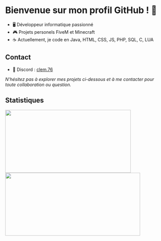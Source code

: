 # Bienvenue sur mon profil GitHub ! 👋

- 🖥️ Développeur informatique passionné
- 🎮 Projets personels FiveM et Minecraft
- ☕ Actuellement, je code en Java, HTML, CSS, JS, PHP, SQL, C, LUA

## Contact
- 💬 Discord : [clem.76](https://discord.com/users/clem.76#0)
<!--- 💼 [Lien vers votre profil LinkedIn ou site web] -->

*N'hésitez pas à explorer mes projets ci-dessous et à me contacter pour toute collaboration ou question.*

## Statistiques
<a href="https://github.com/Daudeuf?tab=overview&from=2004-12-30">
  <img height="200" width="400" align="center" src="https://github-readme-stats.vercel.app/api?username=daudeuf&show_icons=true&theme=radical&rank_icon=github&include_all_commits=true&exclude_repo=HelloWorld&card_width=400" />
  <!--- rank_icon=percentile --->
</a>
<a href="https://github.com/Daudeuf?tab=overview&from=2004-12-30">
  <img height="200" width="430" align="center" src="https://github-readme-stats.vercel.app/api/top-langs?username=daudeuf&layout=compact&langs_count=8&theme=radical&card_width=400" />
</a>

<!---👋 Hi, I’m @Daudeuf

If you want to talk my private message is open on discord : clem.76



![](https://github-readme-stats.vercel.app/api?username=Daudeuf&show_icons=true) ![](https://github-readme-stats.vercel.app/api/top-langs/?username=Daudeuf&layout=compact&theme=blue-green)
--->
<!---
Daudeuf/Daudeuf is a ✨ special ✨ repository because its `README.md` (this file) appears on your GitHub profile.
You can click the Preview link to take a look at your changes.
--->
